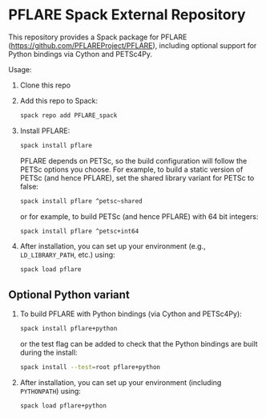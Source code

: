 # PFLARE Spack External Repository

This repository provides a Spack package for PFLARE (https://github.com/PFLAREProject/PFLARE), including optional support for Python bindings via Cython and PETSc4Py.

Usage:
1) Clone this repo

2) Add this repo to Spack:
   ```bash
   spack repo add PFLARE_spack
   ```

3) Install PFLARE:
   ```bash
   spack install pflare
   ```
   PFLARE depends on PETSc, so the build configuration will follow the PETSc options you choose. For example, to build a static version of PETSc (and hence PFLARE), set the shared library variant for PETSc to false:
   ```bash
   spack install pflare ^petsc~shared
   ```
   or for example, to build PETSc (and hence PFLARE) with 64 bit integers:
   ```bash
   spack install pflare ^petsc+int64
   ```
   
4) After installation, you can set up your environment (e.g., ``LD_LIBRARY_PATH``, etc.) using:
   ```bash
   spack load pflare
   ```

## Optional Python variant
   
1) To build PFLARE with Python bindings (via Cython and PETSc4Py):
   ```bash
   spack install pflare+python
   ```
   or the test flag can be added to check that the Python bindings are built during the install:
   ```bash
   spack install --test=root pflare+python
   ```
   
2) After installation, you can set up your environment (including ``PYTHONPATH``) using:
   ```bash
   spack load pflare+python
   ```      
